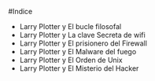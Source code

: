 #Indice

* Larry Plotter y El bucle filosofal
* Larry Plotter y La clave Secreta de wifi
* Larry Plotter y El prisionero del Firewall
* Larry Plotter y El Malware del fuego
* Larry Plotter y El Orden de Unix
* Larry Plotter y El Misterio del Hacker

